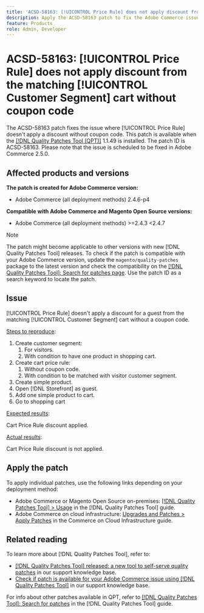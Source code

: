 ```yaml
---
title: 'ACSD-58163: [!UICONTROL Price Rule] does not apply discount from the matching [!UICONTROL Customer Segment] cart without coupon code'
description: Apply the ACSD-58163 patch to fix the Adobe Commerce issue where [!UICONTROL Price Rule] doesn't apply a discount for a guest from the matching [!UICONTROL Customer Segment] cart without a coupon code.
feature: Products
role: Admin, Developer
---
```


# ACSD-58163: [!UICONTROL Price Rule] does not apply discount from the matching [!UICONTROL Customer Segment] cart without coupon code

The ACSD-58163 patch fixes the issue where [!UICONTROL Price Rule] doesn't apply a discount without coupon code. This patch is available when the [[!DNL Quality Patches Tool (QPT)]](/help/announcements/adobe-commerce-announcements/magento-quality-patches-released-new-tool-to-self-serve-quality-patches.md) 1.1.49 is installed. The patch ID is ACSD-58163. Please note that the issue is scheduled to be fixed in Adobe Commerce 2.5.0.

## Affected products and versions

**The patch is created for Adobe Commerce version:**

* Adobe Commerce (all deployment methods) 2.4.6-p4

**Compatible with Adobe Commerce and Magento Open Source versions:**

* Adobe Commerce (all deployment methods) >=2.4.3 <2.4.7

>[!NOTE]
>
>The patch might become applicable to other versions with new [!DNL Quality Patches Tool] releases. To check if the patch is compatible with your Adobe Commerce version, update the `magento/quality-patches` package to the latest version and check the compatibility on the [[!DNL Quality Patches Tool]: Search for patches page](https://experienceleague.adobe.com/tools/commerce-quality-patches/index.html). Use the patch ID as a search keyword to locate the patch.

## Issue

[!UICONTROL Price Rule] doesn't apply a discount for a guest from the matching [!UICONTROL Customer Segment] cart without a coupon code.

<u>Steps to reproduce</u>:

1. Create customer segment: 
   1. For visitors.
   1. With condition to have one product in shopping cart.
1. Create cart price rule: 
   1. Without coupon code.
   1. With condition to be matched with visitor customer segment.
1. Create simple product.
1. Open [!DNL Storefront] as guest.
1. Add one simple product to cart.
1. Go to shopping cart

<u>Expected results</u>:

Cart Price Rule discount applied.

<u>Actual results</u>:

Cart Price Rule discount is not applied.

## Apply the patch

To apply individual patches, use the following links depending on your deployment method:

* Adobe Commerce or Magento Open Source on-premises: [[!DNL Quality Patches Tool] > Usage](https://experienceleague.adobe.com/docs/commerce-operations/tools/quality-patches-tool/usage.html) in the [!DNL Quality Patches Tool] guide.
* Adobe Commerce on cloud infrastructure: [Upgrades and Patches > Apply Patches](https://experienceleague.adobe.com/docs/commerce-cloud-service/user-guide/develop/upgrade/apply-patches.html) in the Commerce on Cloud Infrastructure guide.

## Related reading

To learn more about [!DNL Quality Patches Tool], refer to:

* [[!DNL Quality Patches Tool] released: a new tool to self-serve quality patches](/help/announcements/adobe-commerce-announcements/magento-quality-patches-released-new-tool-to-self-serve-quality-patches.md) in our support knowledge base.
* [Check if patch is available for your Adobe Commerce issue using [!DNL Quality Patches Tool]](/help/support-tools/patches-available-in-qpt-tool/check-patch-for-magento-issue-with-magento-quality-patches.md) in our support knowledge base.

For info about other patches available in QPT, refer to [[!DNL Quality Patches Tool]: Search for patches](https://experienceleague.adobe.com/tools/commerce-quality-patches/index.html) in the [!DNL Quality Patches Tool] guide.
